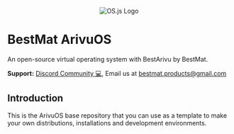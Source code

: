 <p align="center"">
  <img alt="OS.js Logo" src="https://github.com/bestmat-inc/arivuos/assets/76582849/7e6b0407-fac7-453d-8d25-599a6272677e" />
</p>

# BestMat ArivuOS
An open-source virtual operating system with BestArivu by BestMat.

**Support:** <a href="https://discord.gg/WwYGrwbUWW">Discord Community 💻</a>, Email us at bestmat.products@gmail.com

## Introduction
This is the ArivuOS base repository that you can use as a template to make your own distributions, installations and development environments.
